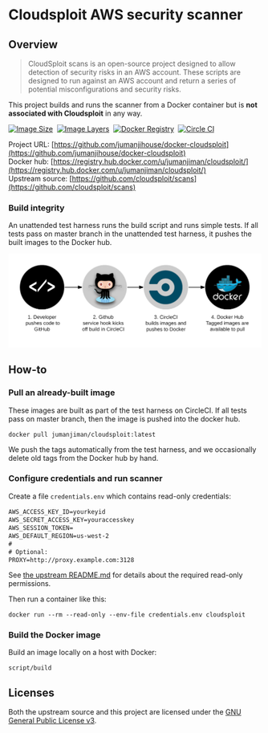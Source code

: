 Cloudsploit AWS security scanner
================================

Overview
--------

> CloudSploit scans is an open-source project designed to
> allow detection of security risks in an AWS account.
> These scripts are designed to run against an AWS account and
> return a series of potential misconfigurations and security risks.

This project builds and runs the scanner from a Docker container
but is **not associated with Cloudsploit** in any way.

[![Image Size](https://img.shields.io/imagelayers/image-size/jumanjiman/cloudsploit/latest.svg)](https://imagelayers.io/?images=jumanjiman/cloudsploit:latest 'View image size and layers')&nbsp;
[![Image Layers](https://img.shields.io/imagelayers/layers/jumanjiman/cloudsploit/latest.svg)](https://imagelayers.io/?images=jumanjiman/cloudsploit:latest 'View image size and layers')&nbsp;
[![Docker Registry](https://img.shields.io/docker/pulls/jumanjiman/cloudsploit.svg)](https://registry.hub.docker.com/u/jumanjiman/cloudsploit)&nbsp;
[![Circle CI](https://circleci.com/gh/jumanjihouse/docker-cloudsploit.png?circle-token=a597c37ea7fa23f4e9e44795a2975e76d398c771)](https://circleci.com/gh/jumanjihouse/docker-cloudsploit/tree/master 'View CI builds')

Project URL: [https://github.com/jumanjihouse/docker-cloudsploit](https://github.com/jumanjihouse/docker-cloudsploit)
<br />
Docker hub: [https://registry.hub.docker.com/u/jumanjiman/cloudsploit/](https://registry.hub.docker.com/u/jumanjiman/cloudsploit/)
<br />
Upstream source: [https://github.com/cloudsploit/scans](https://github.com/cloudsploit/scans)


### Build integrity

An unattended test harness runs the build script and runs simple tests.
If all tests pass on master branch in the unattended test harness,
it pushes the built images to the Docker hub.

![workflow](assets/docker_hub_workflow.png)


How-to
------

### Pull an already-built image

These images are built as part of the test harness on CircleCI.
If all tests pass on master branch, then the image is pushed
into the docker hub.

    docker pull jumanjiman/cloudsploit:latest

We push the tags automatically from the test harness, and
we occasionally delete old tags from the Docker hub by hand.


### Configure credentials and run scanner

Create a file `credentials.env` which contains read-only credentials:

    AWS_ACCESS_KEY_ID=yourkeyid
    AWS_SECRET_ACCESS_KEY=youraccesskey
    AWS_SESSION_TOKEN=
    AWS_DEFAULT_REGION=us-west-2
    #
    # Optional:
    PROXY=http://proxy.example.com:3128

See [the upstream README.md](https://github.com/cloudsploit/scans#permissions)
for details about the required read-only permissions.

Then run a container like this:

    docker run --rm --read-only --env-file credentials.env cloudsploit


### Build the Docker image

Build an image locally on a host with Docker:

    script/build


Licenses
--------

Both the upstream source and this project are licensed under the
[GNU General Public License v3](LICENSE).
